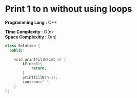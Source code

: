 # Print 1 to n without using loops
 
**Programming Lang :** C++

**Time Complexity :** O(n)  
**Space Complexitiy :** O(n)
 
```cpp
class Solution {
  public:
  
    void printTillN(int n) {
        if(n==0){
            return;
        }
        printTillN(n-1);
        cout<<n<<" ";
    }
};
```
